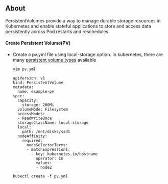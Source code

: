 ## About
PersistentVolumes provide a way to manage durable storage resources in Kubernetes and enable stateful applications to store and access data persistently across Pod restarts and reschedules

#### Create Persistent Volume(PV)
- Create a pv.yml file using local-storage option. In kubernetes, there are many [persistent volume types](https://kubernetes.io/docs/concepts/storage/persistent-volumes/#types-of-persistent-volumes) available
  ```
  vim pv.yml
  ```
  ```
  apiVersion: v1
  kind: PersistentVolume
  metadata:
    name: example-pv
  spec:
    capacity:
      storage: 200Mi
    volumeMode: Filesystem
    accessModes:
    - ReadWriteOnce
    storageClassName: local-storage
    local:
      path: /mnt/disks/ssd1
    nodeAffinity:
      required:
        nodeSelectorTerms:
        - matchExpressions:
          - key: kubernetes.io/hostname
            operator: In
            values:
            - node2
  ```
  ```
  kubectl create -f pv.yml
  ```
